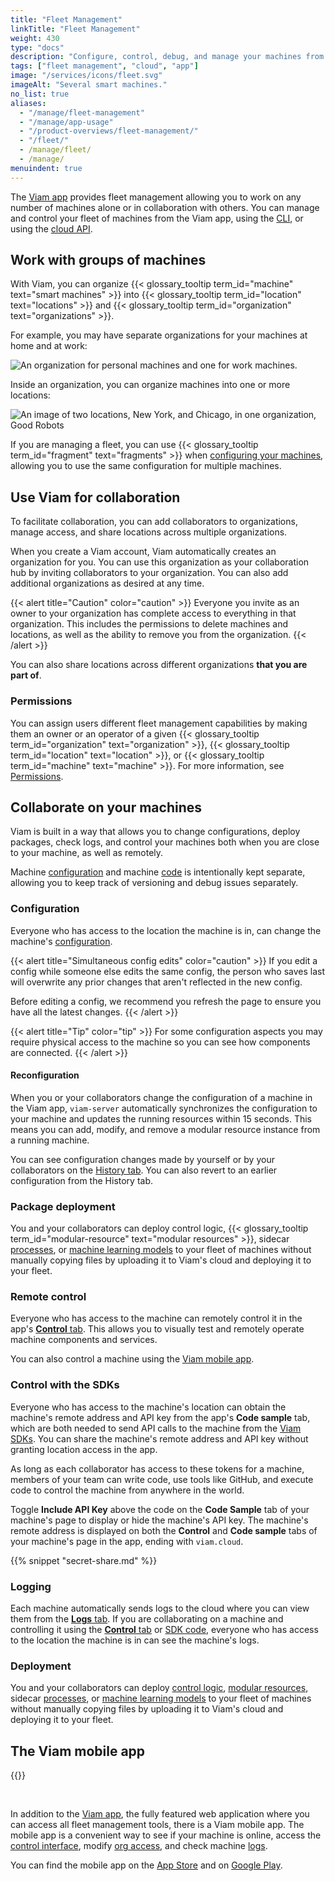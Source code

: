 ```yaml
---
title: "Fleet Management"
linkTitle: "Fleet Management"
weight: 430
type: "docs"
description: "Configure, control, debug, and manage your machines from the cloud at app.viam.com on your own or with a team."
tags: ["fleet management", "cloud", "app"]
image: "/services/icons/fleet.svg"
imageAlt: "Several smart machines."
no_list: true
aliases:
  - "/manage/fleet-management"
  - "/manage/app-usage"
  - "/product-overviews/fleet-management/"
  - "/fleet/"
  - /manage/fleet/
  - /manage/
menuindent: true
---
```


The [Viam app](https://app.viam.com) provides fleet management allowing you to work on any number of machines alone or in collaboration with others.
You can manage and control your fleet of machines from the Viam app, using the [CLI](/fleet/cli/), or using the [cloud API](/build/program/apis/cloud/).

## Work with groups of machines

With Viam, you can organize {{< glossary_tooltip term_id="machine" text="smart machines" >}} into {{< glossary_tooltip term_id="location" text="locations" >}} and {{< glossary_tooltip term_id="organization" text="organizations" >}}.

For example, you may have separate organizations for your machines at home and at work:

<!-- this is a very small gif - conversion to mp4 caused issues -->
<img src="/manage/organizations.gif" alt="An organization for personal machines and one for work machines.">

Inside an organization, you can organize machines into one or more locations:

![An image of two locations, New York, and Chicago, in one organization, Good Robots](/fleet/locations.png)

If you are managing a fleet, you can use {{< glossary_tooltip term_id="fragment" text="fragments" >}} when [configuring your machines](/build/configure/), allowing you to use the same configuration for multiple machines.

## Use Viam for collaboration

To facilitate collaboration, you can add collaborators to organizations, manage access, and share locations across multiple organizations.

When you create a Viam account, Viam automatically creates an organization for you.
You can use this organization as your collaboration hub by inviting collaborators to your organization.
You can also add additional organizations as desired at any time.

{{< alert title="Caution" color="caution" >}}
Everyone you invite as an owner to your organization has complete access to everything in that organization.
This includes the permissions to delete machines and locations, as well as the ability to remove you from the organization.
{{< /alert >}}

You can also share locations across different organizations **that you are part of**.

### Permissions

You can assign users different fleet management capabilities by making them an owner or an operator of a given {{< glossary_tooltip term_id="organization" text="organization" >}}, {{< glossary_tooltip term_id="location" text="location" >}}, or {{< glossary_tooltip term_id="machine" text="machine" >}}.
For more information, see [Permissions](/fleet/rbac/#permissions).

## Collaborate on your machines

Viam is built in a way that allows you to change configurations, deploy packages, check logs, and control your machines both when you are close to your machine, as well as remotely.

Machine [configuration](machines/#configuration) and machine [code](#control-with-the-sdks) is intentionally kept separate, allowing you to keep track of versioning and debug issues separately.

### Configuration

Everyone who has access to the location the machine is in, can change the machine's [configuration](machines/#configuration).

{{< alert title="Simultaneous config edits" color="caution" >}}
If you edit a config while someone else edits the same config, the person who saves last will overwrite any prior changes that aren't reflected in the new config.

Before editing a config, we recommend you refresh the page to ensure you have all the latest changes.
{{< /alert >}}

{{< alert title="Tip" color="tip" >}}
For some configuration aspects you may require physical access to the machine so you can see how components are connected.
{{< /alert >}}

#### Reconfiguration

When you or your collaborators change the configuration of a machine in the Viam app, `viam-server` automatically synchronizes the configuration to your machine and updates the running resources within 15 seconds.
This means you can add, modify, and remove a modular resource instance from a running machine.

You can see configuration changes made by yourself or by your collaborators on the [History tab](machines/#history).
You can also revert to an earlier configuration from the History tab.

### Package deployment

You and your collaborators can deploy control logic, {{< glossary_tooltip term_id="modular-resource" text="modular resources" >}}, sidecar [processes](/build/configure/#processes), or [machine learning models](/ml/) to your fleet of machines without manually copying files by uploading it to Viam's cloud and deploying it to your fleet.

### Remote control

Everyone who has access to the machine can remotely control it in the app's [**Control** tab](machines/#control).
This allows you to visually test and remotely operate machine components and services.

You can also control a machine using the [Viam mobile app](#the-viam-mobile-app).

### Control with the SDKs

Everyone who has access to the machine's location can obtain the machine's remote address and API key from the app's **Code sample** tab, which are both needed to send API calls to the machine from the [Viam SDKs](/build/program/apis/).
You can share the machine's remote address and API key without granting location access in the app.

As long as each collaborator has access to these tokens for a machine, members of your team can write code, use tools like GitHub, and execute code to control the machine from anywhere in the world.

Toggle **Include API Key** above the code on the **Code Sample** tab of your machine's page to display or hide the machine's API key.
The machine's remote address is displayed on both the **Control** and **Code sample** tabs of your machine's page in the app, ending with `viam.cloud`.

{{% snippet "secret-share.md" %}}

### Logging

Each machine automatically sends logs to the cloud where you can view them from the [**Logs** tab](machines/#logs).
If you are collaborating on a machine and controlling it using the [**Control** tab](machines/#control) or [SDK code](#control-with-the-sdks), everyone who has access to the location the machine is in can see the machine's logs.

### Deployment

You and your collaborators can deploy [control logic](/build/program/apis/), [modular resources](/registry/), sidecar [processes](/build/configure/#processes), or [machine learning models](/ml/) to your fleet of machines without manually copying files by uploading it to Viam's cloud and deploying it to your fleet.

## The Viam mobile app

{{<gif webm_src="/manage/mobile-app-octagon.webm" mp4_src="/manage/mobile-app-octagon.mp4" alt="GIF of red button being pressed and cannon of confetti bot spraying confetti" class="alignright" max-width="200px">}}

<br>

In addition to the [Viam app](https://app.viam.com), the fully featured web application where you can access all fleet management tools, there is a Viam mobile app.
The mobile app is a convenient way to see if your machine is online, access the [control interface](/fleet/machines/#control), modify [org access](/fleet/rbac/#use-the-mobile-app), and check machine [logs](/fleet/machines/#logs).

You can find the mobile app on the [App Store](https://apps.apple.com/vn/app/viam-robotics/id6451424162) and on [Google Play](https://play.google.com/store/apps/details?id=com.viam.viammobile&hl=en&gl=US).
